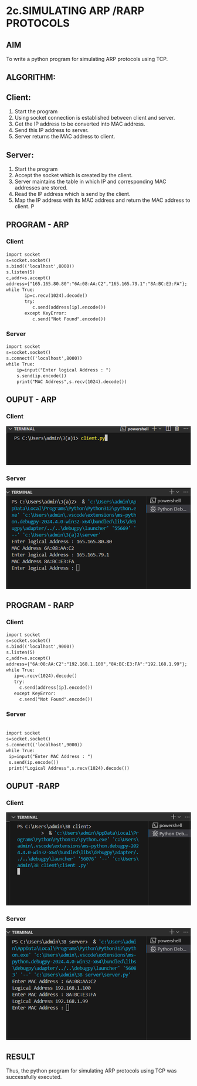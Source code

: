# 2c.SIMULATING ARP /RARP PROTOCOLS
## AIM
To write a python program for simulating ARP protocols using TCP.
## ALGORITHM:
## Client:
1. Start the program
2. Using socket connection is established between client and server.
3. Get the IP address to be converted into MAC address.
4. Send this IP address to server.
5. Server returns the MAC address to client.
## Server:
1. Start the program
2. Accept the socket which is created by the client.
3. Server maintains the table in which IP and corresponding MAC addresses are
stored.
4. Read the IP address which is send by the client.
5. Map the IP address with its MAC address and return the MAC address to client.
P
## PROGRAM - ARP

### Client

```
import socket
s=socket.socket()
s.bind(('localhost',8000))
s.listen(5)
c,addr=s.accept()
address={"165.165.80.80":"6A:08:AA:C2","165.165.79.1":"8A:BC:E3:FA"};
while True:
       ip=c.recv(1024).decode()
       try:
          c.send(address[ip].encode())
       except KeyError:
          c.send("Not Found".encode()) 
```

### Server

```
import socket
s=socket.socket()
s.connect(('localhost',8000))
while True:
    ip=input("Enter logical Address : ")
    s.send(ip.encode())
    print("MAC Address",s.recv(1024).decode())
```

## OUPUT - ARP

### Client

![alt text](image.png)

### Server

![alt text](image-1.png)

## PROGRAM - RARP

### Client

```
import socket
s=socket.socket()
s.bind(('localhost',9000))
s.listen(5)
c,addr=s.accept()
address={"6A:08:AA:C2":"192.168.1.100","8A:BC:E3:FA":"192.168.1.99"};
while True:
   ip=c.recv(1024).decode()
   try:
     c.send(address[ip].encode())
   except KeyError:
     c.send("Not Found".encode())
```

### Server

```

import socket
s=socket.socket()
s.connect(('localhost',9000))
while True:
 ip=input("Enter MAC Address : ")
 s.send(ip.encode())
 print("Logical Address",s.recv(1024).decode())

```
## OUPUT -RARP

### Client

![alt text](image-2.png)

### Server

![alt text](image-3.png)

## RESULT
Thus, the python program for simulating ARP protocols using TCP was successfully 
executed.
